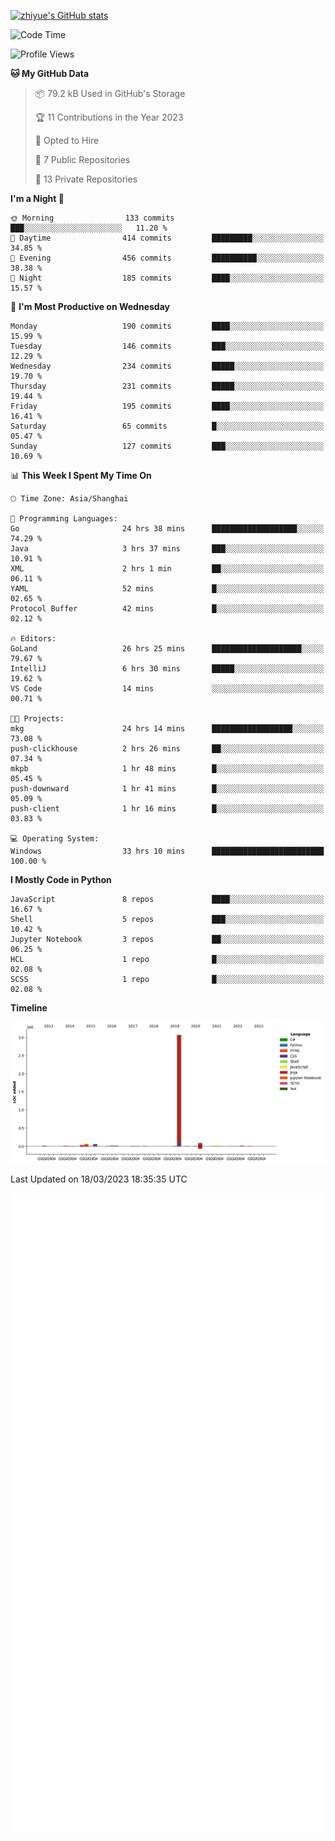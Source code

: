
[![zhiyue's GitHub stats](https://github-readme-stats.vercel.app/api?username=zhiyue)](https://github.com/anuraghazra/github-readme-stats&&show_icons=true)

<!--START_SECTION:waka-->
![Code Time](http://img.shields.io/badge/Code%20Time-1%2C014%20hrs%2052%20mins-blue)

![Profile Views](http://img.shields.io/badge/Profile%20Views-0-blue)

**🐱 My GitHub Data** 

> 📦 79.2 kB Used in GitHub's Storage 
 > 
> 🏆 11 Contributions in the Year 2023
 > 
> 💼 Opted to Hire
 > 
> 📜 7 Public Repositories 
 > 
> 🔑 13 Private Repositories 
 > 
**I'm a Night 🦉** 

```text
🌞 Morning                133 commits         ███░░░░░░░░░░░░░░░░░░░░░░   11.20 % 
🌆 Daytime                414 commits         █████████░░░░░░░░░░░░░░░░   34.85 % 
🌃 Evening                456 commits         ██████████░░░░░░░░░░░░░░░   38.38 % 
🌙 Night                  185 commits         ████░░░░░░░░░░░░░░░░░░░░░   15.57 % 
```
📅 **I'm Most Productive on Wednesday** 

```text
Monday                   190 commits         ████░░░░░░░░░░░░░░░░░░░░░   15.99 % 
Tuesday                  146 commits         ███░░░░░░░░░░░░░░░░░░░░░░   12.29 % 
Wednesday                234 commits         █████░░░░░░░░░░░░░░░░░░░░   19.70 % 
Thursday                 231 commits         █████░░░░░░░░░░░░░░░░░░░░   19.44 % 
Friday                   195 commits         ████░░░░░░░░░░░░░░░░░░░░░   16.41 % 
Saturday                 65 commits          █░░░░░░░░░░░░░░░░░░░░░░░░   05.47 % 
Sunday                   127 commits         ███░░░░░░░░░░░░░░░░░░░░░░   10.69 % 
```


📊 **This Week I Spent My Time On** 

```text
🕑︎ Time Zone: Asia/Shanghai

💬 Programming Languages: 
Go                       24 hrs 38 mins      ███████████████████░░░░░░   74.29 % 
Java                     3 hrs 37 mins       ███░░░░░░░░░░░░░░░░░░░░░░   10.91 % 
XML                      2 hrs 1 min         ██░░░░░░░░░░░░░░░░░░░░░░░   06.11 % 
YAML                     52 mins             █░░░░░░░░░░░░░░░░░░░░░░░░   02.65 % 
Protocol Buffer          42 mins             █░░░░░░░░░░░░░░░░░░░░░░░░   02.12 % 

🔥 Editors: 
GoLand                   26 hrs 25 mins      ████████████████████░░░░░   79.67 % 
IntelliJ                 6 hrs 30 mins       █████░░░░░░░░░░░░░░░░░░░░   19.62 % 
VS Code                  14 mins             ░░░░░░░░░░░░░░░░░░░░░░░░░   00.71 % 

🐱‍💻 Projects: 
mkg                      24 hrs 14 mins      ██████████████████░░░░░░░   73.08 % 
push-clickhouse          2 hrs 26 mins       ██░░░░░░░░░░░░░░░░░░░░░░░   07.34 % 
mkpb                     1 hr 48 mins        █░░░░░░░░░░░░░░░░░░░░░░░░   05.45 % 
push-downward            1 hr 41 mins        █░░░░░░░░░░░░░░░░░░░░░░░░   05.09 % 
push-client              1 hr 16 mins        █░░░░░░░░░░░░░░░░░░░░░░░░   03.83 % 

💻 Operating System: 
Windows                  33 hrs 10 mins      █████████████████████████   100.00 % 
```

**I Mostly Code in Python** 

```text
JavaScript               8 repos             ████░░░░░░░░░░░░░░░░░░░░░   16.67 % 
Shell                    5 repos             ███░░░░░░░░░░░░░░░░░░░░░░   10.42 % 
Jupyter Notebook         3 repos             ██░░░░░░░░░░░░░░░░░░░░░░░   06.25 % 
HCL                      1 repo              █░░░░░░░░░░░░░░░░░░░░░░░░   02.08 % 
SCSS                     1 repo              █░░░░░░░░░░░░░░░░░░░░░░░░   02.08 % 
```



**Timeline**

![Lines of Code chart](https://raw.githubusercontent.com/zhiyue/zhiyue/main/assets/bar_graph.png)


 Last Updated on 18/03/2023 18:35:35 UTC
<!--END_SECTION:waka-->

<!-- [![Top Langs](https://github-readme-stats.vercel.app/api/top-langs/?username=zhiyue)](https://github.com/anuraghazra/github-readme-stats) -->

![](./github-metrics.svg)

